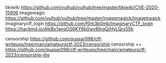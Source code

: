 tikiwiki https://github.com/vulhub/vulhub/tree/master/tikiwiki/CVE-2020-15906
imagemagic  https://github.com/vulhub/vulhub/tree/master/imagemagick/imagetragick
imaginaryctf_login https://github.com/f0rk3b0mb/ImaginaryCTF_login  https://hackmd.io/@kBx1wrqOS6KY8b0wv8IhgQ/HyLQrs55h


censorship  https://github.com/quasar098/ctf-writeups/tree/main/amateursctf-2023/censorship
censorship ++  https://github.com/quasar098/ctf-writeups/tree/main/amateursctf-2023/censorship-lite
